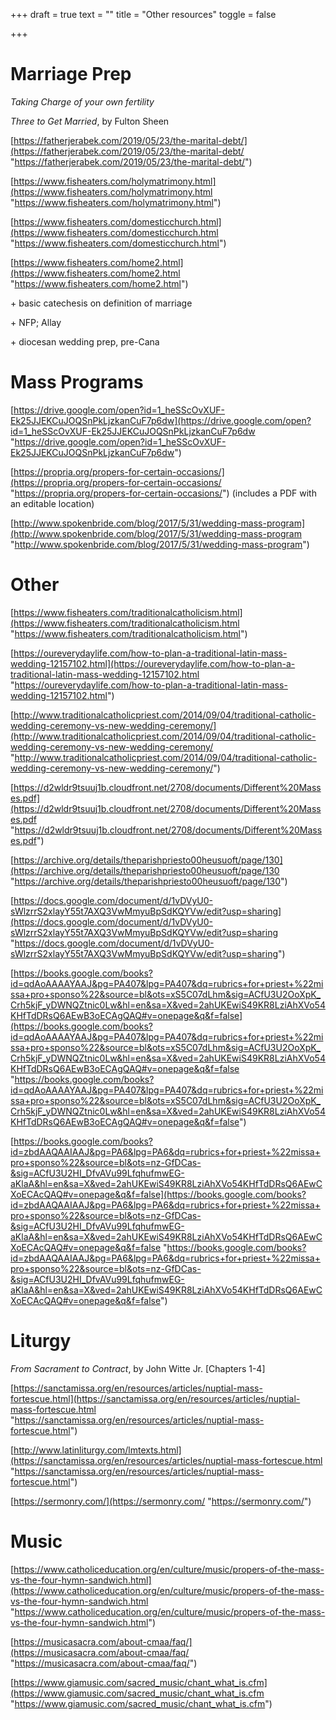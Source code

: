 +++
draft = true
text = ""
title = "Other resources"
toggle = false

+++
# Marriage Prep

_Taking Charge of your own fertility_

_Three to Get Married_, by Fulton Sheen

[https://fatherjerabek.com/2019/05/23/the-marital-debt/](https://fatherjerabek.com/2019/05/23/the-marital-debt/ "https://fatherjerabek.com/2019/05/23/the-marital-debt/")

[https://www.fisheaters.com/holymatrimony.html](https://www.fisheaters.com/holymatrimony.html "https://www.fisheaters.com/holymatrimony.html")

[https://www.fisheaters.com/domesticchurch.html](https://www.fisheaters.com/domesticchurch.html "https://www.fisheaters.com/domesticchurch.html")

[https://www.fisheaters.com/home2.html](https://www.fisheaters.com/home2.html "https://www.fisheaters.com/home2.html")

\+ basic catechesis on definition of marriage

\+ NFP; Allay 

\+ diocesan wedding prep, pre-Cana

# Mass Programs

[https://drive.google.com/open?id=1_heSScOvXUF-Ek25JJEKCuJOQSnPkLjzkanCuF7p6dw](https://drive.google.com/open?id=1_heSScOvXUF-Ek25JJEKCuJOQSnPkLjzkanCuF7p6dw "https://drive.google.com/open?id=1_heSScOvXUF-Ek25JJEKCuJOQSnPkLjzkanCuF7p6dw")

[https://propria.org/propers-for-certain-occasions/](https://propria.org/propers-for-certain-occasions/ "https://propria.org/propers-for-certain-occasions/") (includes a PDF with an editable location)

[http://www.spokenbride.com/blog/2017/5/31/wedding-mass-program](http://www.spokenbride.com/blog/2017/5/31/wedding-mass-program "http://www.spokenbride.com/blog/2017/5/31/wedding-mass-program")

# Other

[https://www.fisheaters.com/traditionalcatholicism.html](https://www.fisheaters.com/traditionalcatholicism.html "https://www.fisheaters.com/traditionalcatholicism.html")

[https://oureverydaylife.com/how-to-plan-a-traditional-latin-mass-wedding-12157102.html](https://oureverydaylife.com/how-to-plan-a-traditional-latin-mass-wedding-12157102.html "https://oureverydaylife.com/how-to-plan-a-traditional-latin-mass-wedding-12157102.html")

[http://www.traditionalcatholicpriest.com/2014/09/04/traditional-catholic-wedding-ceremony-vs-new-wedding-ceremony/](http://www.traditionalcatholicpriest.com/2014/09/04/traditional-catholic-wedding-ceremony-vs-new-wedding-ceremony/ "http://www.traditionalcatholicpriest.com/2014/09/04/traditional-catholic-wedding-ceremony-vs-new-wedding-ceremony/")

[https://d2wldr9tsuuj1b.cloudfront.net/2708/documents/Different%20Masses.pdf](https://d2wldr9tsuuj1b.cloudfront.net/2708/documents/Different%20Masses.pdf "https://d2wldr9tsuuj1b.cloudfront.net/2708/documents/Different%20Masses.pdf")

[https://archive.org/details/theparishpriesto00heusuoft/page/130](https://archive.org/details/theparishpriesto00heusuoft/page/130 "https://archive.org/details/theparishpriesto00heusuoft/page/130")

[https://docs.google.com/document/d/1vDVyU0-sWlzrrS2xlayY55t7AXQ3VwMmyuBpSdKQYVw/edit?usp=sharing](https://docs.google.com/document/d/1vDVyU0-sWlzrrS2xlayY55t7AXQ3VwMmyuBpSdKQYVw/edit?usp=sharing "https://docs.google.com/document/d/1vDVyU0-sWlzrrS2xlayY55t7AXQ3VwMmyuBpSdKQYVw/edit?usp=sharing")

[https://books.google.com/books?id=qdAoAAAAYAAJ&pg=PA407&lpg=PA407&dq=rubrics+for+priest+%22missa+pro+sponso%22&source=bl&ots=xS5C07dLhm&sig=ACfU3U2OoXpK_Crh5kjF_yDWNQZtnic0Lw&hl=en&sa=X&ved=2ahUKEwiS49KR8LziAhXVo54KHfTdDRsQ6AEwB3oECAgQAQ#v=onepage&q&f=false](https://books.google.com/books?id=qdAoAAAAYAAJ&pg=PA407&lpg=PA407&dq=rubrics+for+priest+%22missa+pro+sponso%22&source=bl&ots=xS5C07dLhm&sig=ACfU3U2OoXpK_Crh5kjF_yDWNQZtnic0Lw&hl=en&sa=X&ved=2ahUKEwiS49KR8LziAhXVo54KHfTdDRsQ6AEwB3oECAgQAQ#v=onepage&q&f=false "https://books.google.com/books?id=qdAoAAAAYAAJ&pg=PA407&lpg=PA407&dq=rubrics+for+priest+%22missa+pro+sponso%22&source=bl&ots=xS5C07dLhm&sig=ACfU3U2OoXpK_Crh5kjF_yDWNQZtnic0Lw&hl=en&sa=X&ved=2ahUKEwiS49KR8LziAhXVo54KHfTdDRsQ6AEwB3oECAgQAQ#v=onepage&q&f=false")

[https://books.google.com/books?id=zbdAAQAAIAAJ&pg=PA6&lpg=PA6&dq=rubrics+for+priest+%22missa+pro+sponso%22&source=bl&ots=nz-GfDCas-&sig=ACfU3U2HI_DfvAVu99LfqhufmwEG-aKlaA&hl=en&sa=X&ved=2ahUKEwiS49KR8LziAhXVo54KHfTdDRsQ6AEwCXoECAcQAQ#v=onepage&q&f=false](https://books.google.com/books?id=zbdAAQAAIAAJ&pg=PA6&lpg=PA6&dq=rubrics+for+priest+%22missa+pro+sponso%22&source=bl&ots=nz-GfDCas-&sig=ACfU3U2HI_DfvAVu99LfqhufmwEG-aKlaA&hl=en&sa=X&ved=2ahUKEwiS49KR8LziAhXVo54KHfTdDRsQ6AEwCXoECAcQAQ#v=onepage&q&f=false "https://books.google.com/books?id=zbdAAQAAIAAJ&pg=PA6&lpg=PA6&dq=rubrics+for+priest+%22missa+pro+sponso%22&source=bl&ots=nz-GfDCas-&sig=ACfU3U2HI_DfvAVu99LfqhufmwEG-aKlaA&hl=en&sa=X&ved=2ahUKEwiS49KR8LziAhXVo54KHfTdDRsQ6AEwCXoECAcQAQ#v=onepage&q&f=false")

# Liturgy

_From Sacrament to Contract_, by John Witte Jr. \[Chapters 1-4\]

[https://sanctamissa.org/en/resources/articles/nuptial-mass-fortescue.html](https://sanctamissa.org/en/resources/articles/nuptial-mass-fortescue.html "https://sanctamissa.org/en/resources/articles/nuptial-mass-fortescue.html")

[http://www.latinliturgy.com/lmtexts.html](https://sanctamissa.org/en/resources/articles/nuptial-mass-fortescue.html "https://sanctamissa.org/en/resources/articles/nuptial-mass-fortescue.html")

[https://sermonry.com/](https://sermonry.com/ "https://sermonry.com/")

# Music

[https://www.catholiceducation.org/en/culture/music/propers-of-the-mass-vs-the-four-hymn-sandwich.html](https://www.catholiceducation.org/en/culture/music/propers-of-the-mass-vs-the-four-hymn-sandwich.html "https://www.catholiceducation.org/en/culture/music/propers-of-the-mass-vs-the-four-hymn-sandwich.html")

[https://musicasacra.com/about-cmaa/faq/](https://musicasacra.com/about-cmaa/faq/ "https://musicasacra.com/about-cmaa/faq/")

[https://www.giamusic.com/sacred_music/chant_what_is.cfm](https://www.giamusic.com/sacred_music/chant_what_is.cfm "https://www.giamusic.com/sacred_music/chant_what_is.cfm")